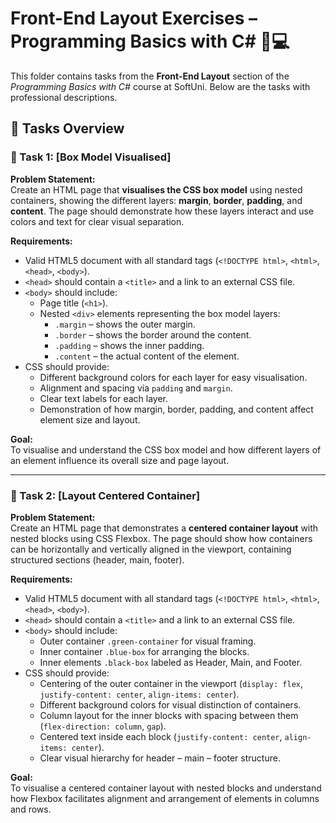 # Front-End Layout Exercises – Programming Basics with C# 🧑💻

This folder contains tasks from the **Front-End Layout** section of the _Programming Basics with C#_ course at SoftUni. Below are the tasks with professional descriptions.

## 🔧 Tasks Overview


### 📝 Task 1: [Box Model Visualised]  
**Problem Statement:**  
Create an HTML page that **visualises the CSS box model** using nested containers, showing the different layers: **margin**, **border**, **padding**, and **content**. The page should demonstrate how these layers interact and use colors and text for clear visual separation.  

**Requirements:**  

- Valid HTML5 document with all standard tags (`<!DOCTYPE html>`, `<html>`, `<head>`, `<body>`).  
- `<head>` should contain a `<title>` and a link to an external CSS file.  
- `<body>` should include:
  - Page title (`<h1>`).  
  - Nested `<div>` elements representing the box model layers:
    - `.margin` – shows the outer margin.  
    - `.border` – shows the border around the content.  
    - `.padding` – shows the inner padding.  
    - `.content` – the actual content of the element.  
- CSS should provide:
  - Different background colors for each layer for easy visualisation.  
  - Alignment and spacing via `padding` and `margin`.  
  - Clear text labels for each layer.  
  - Demonstration of how margin, border, padding, and content affect element size and layout.  

**Goal:**  
To visualise and understand the CSS box model and how different layers of an element influence its overall size and page layout.

---

### 📝 Task 2: [Layout Centered Container]  
**Problem Statement:**  
Create an HTML page that demonstrates a **centered container layout** with nested blocks using CSS Flexbox. The page should show how containers can be horizontally and vertically aligned in the viewport, containing structured sections (header, main, footer).  

**Requirements:**  

- Valid HTML5 document with all standard tags (`<!DOCTYPE html>`, `<html>`, `<head>`, `<body>`).  
- `<head>` should contain a `<title>` and a link to an external CSS file.  
- `<body>` should include:
  - Outer container `.green-container` for visual framing.  
  - Inner container `.blue-box` for arranging the blocks.  
  - Inner elements `.black-box` labeled as Header, Main, and Footer.  
- CSS should provide:
  - Centering of the outer container in the viewport (`display: flex`, `justify-content: center`, `align-items: center`).  
  - Different background colors for visual distinction of containers.  
  - Column layout for the inner blocks with spacing between them (`flex-direction: column`, `gap`).  
  - Centered text inside each block (`justify-content: center`, `align-items: center`).  
  - Clear visual hierarchy for header – main – footer structure.  

**Goal:**  
To visualise a centered container layout with nested blocks and understand how Flexbox facilitates alignment and arrangement of elements in columns and rows.
